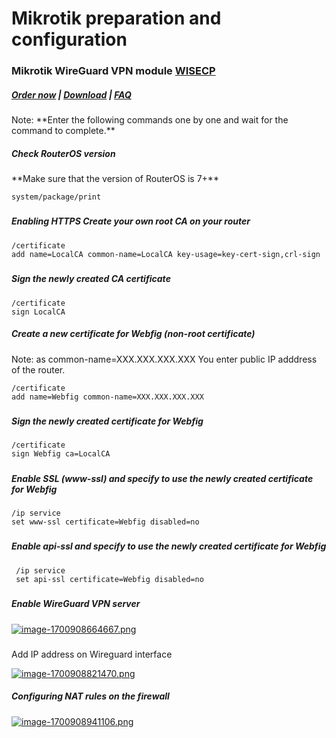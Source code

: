 # Mikrotik preparation and configuration

### Mikrotik WireGuard VPN module **[WISECP](https://puqcloud.com/link.php?id=78)** 

##### [Order now](https://puqcloud.com/index.php?rp=/store/wisecp-module-mikrotik-wireguard-vpn) | [Download](https://download.puqcloud.com/WISECP/Product/PUQ_WISECP-Mikrotik-WireGuard-VPN/) | [FAQ](https://faq.puqcloud.com/)

<p class="callout info align-center">Note: **Enter the following commands one by one and wait for the command to complete.**</p>

##### Check RouterOS version

<p class="callout warning">**Make sure that the version of RouterOS is 7+**</p>

```shell
system/package/print 
```

#####  

##### Enabling HTTPS Create your own root CA on your router

```
/certificate
add name=LocalCA common-name=LocalCA key-usage=key-cert-sign,crl-sign
```

#####  

##### Sign the newly created CA certificate

```
/certificate
sign LocalCA
```

##### Create a new certificate for Webfig (non-root certificate)

<p class="callout info">Note: as common-name=XXX.XXX.XXX.XXX You enter public IP adddress of the router.</p>

```
/certificate
add name=Webfig common-name=XXX.XXX.XXX.XXX
```

#####  

##### Sign the newly created certificate for Webfig

```
/certificate
sign Webfig ca=LocalCA 
```

#####  

##### Enable SSL (*www-ssl)* and specify to use the newly created certificate for Webfig

```
/ip service
set www-ssl certificate=Webfig disabled=no
```

#####  

##### Enable api-ssl and specify to use the newly created certificate for Webfig

```
 /ip service 
 set api-ssl certificate=Webfig disabled=no 
```

#####  

##### Enable WireGuard VPN server

[![image-1700908664667.png](https://doc.puq.info/uploads/images/gallery/2023-11/scaled-1680-/image-1700908664667.png)](https://doc.puq.info/uploads/images/gallery/2023-11/image-1700908664667.png)

#####   
Add IP address on Wireguard interface

[![image-1700908821470.png](https://doc.puq.info/uploads/images/gallery/2023-11/scaled-1680-/image-1700908821470.png)](https://doc.puq.info/uploads/images/gallery/2023-11/image-1700908821470.png)

##### Configuring NAT rules on the firewall

[![image-1700908941106.png](https://doc.puq.info/uploads/images/gallery/2023-11/scaled-1680-/image-1700908941106.png)](https://doc.puq.info/uploads/images/gallery/2023-11/image-1700908941106.png)